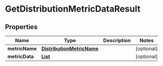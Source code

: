 

# GetDistributionMetricDataResult


## Properties

| Name | Type | Description | Notes |
|------------ | ------------- | ------------- | -------------|
|**metricName** | [**DistributionMetricName**](DistributionMetricName.md) |  |  [optional] |
|**metricData** | [**List**](List.md) |  |  [optional] |



